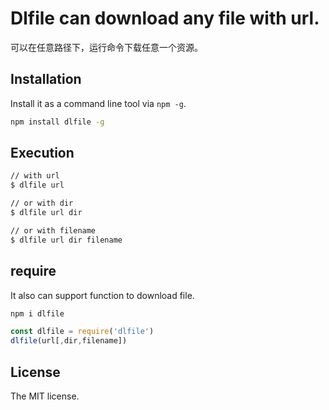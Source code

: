 # Dlfile can download any file with url.

可以在任意路径下，运行命令下载任意一个资源。

## Installation

Install it as a command line tool via `npm -g`.

```sh
npm install dlfile -g
```

## Execution

```sh
// with url
$ dlfile url

// or with dir
$ dlfile url dir

// or with filename
$ dlfile url dir filename
```

## require

It also can support function to download file.

```sh
npm i dlfile
```

```js
const dlfile = require('dlfile')
dlfile(url[,dir,filename])

```

## License

The MIT license.
